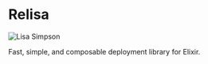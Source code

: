 Relisa
======

![Lisa Simpson](https://s3-us-west-2.amazonaws.com/seneca-systems-uploads/lisa-mapple.jpg)

Fast, simple, and composable deployment library for Elixir.

